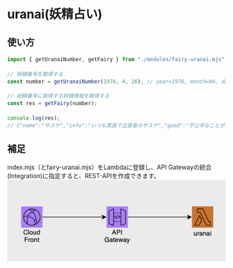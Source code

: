 # uranai(妖精占い)

## 使い方

```javascript
import { getUranaiNumber, getFairy } from "./modules/fairy-uranai.mjs";

// 妖精番号を取得する
const number = getUranaiNumber(1976, 4, 26); // year=1976, month=04, day=26

// 妖精番号に取得する妖精情報を取得する
const res = getFairy(number);

console.log(res);
// {"name":"サスケ","info":"いつも素直で正直者のサスケ","good":"不公平なことが大嫌い！ときには自分を犠牲にしてまでみんなと仲良くしようとするよ。純粋な性格が人を惹き付けるので、いろんな人に好かれたり面倒をみてもらえるオトクなタイプかも。夢に向かっていつもやる気満々。苦労が多くても決してあきらめないんだ。もちろん結果もちゃんとついてくるよ。","bad":"ピュアな性格なので、とにかく傷つきやすいんだ。緊張するとまわりが見えなくなって一人で突っ走っちゃうという緊張癖の持ち主。また夢を持ちすぎてしまうので、やりたいことが多すぎて迷ったり、途中で投げ出したりして、熱しやすく冷めやすい性格なんて友達から言われないようにね。","job":"警察官になって、今日も正義を守るために悪と戦っているはず。緊張癖を克服すれば、大勢の乗客の命をあずかるパイロットにも向いていそう。"}
```

## 補足
index.mjs（とfairy-uranai.mjs）をLambdaに登録し、API Gatewayの統合(Integration)に指定すると、REST-APIを作成できます。
<img src="images/lambda.png">